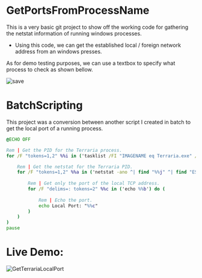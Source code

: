 # GetPortsFromProcessName
This is a very basic git project to show off the working code for gathering the netstat information of running windows processes.
+ Using this code, we can get the established local / foreign network address from an windows presses.

As for demo testing purposes, we can use a textbox to specify what process to check as shown bellow.

![save](https://user-images.githubusercontent.com/33048298/203162823-6d2fb933-1b92-4f13-9c96-613dac2e7cd9.PNG)

# BatchScripting
This project was a conversion between another script I created in batch to get the local port of a running process.
```bat
@ECHO OFF

Rem | Get the PID for the Terraria process.
for /F "tokens=1,2" %%i in ('tasklist /FI "IMAGENAME eq Terraria.exe" /fo table /nh') do (

    Rem | Get the netstat for the Terraria PID.
    for /F "tokens=1,2" %%a in ('netstat -ano ^| find "%%j" ^| find "ESTABLISHED"') do (
    
        Rem | Get only the port of the local TCP address.
        for /F "delims=: tokens=2" %%c in ('echo %%b') do (
        
            Rem | Echo the port.
            echo Local Port: "%%c"
        )
    )
)
pause
```
# Live Demo:
![GetTerrariaLocalPort](https://user-images.githubusercontent.com/33048298/203161059-ddba6be4-1606-45a7-b60f-298b315b6d34.gif)
